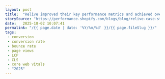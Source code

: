```yaml
---
layout: post
title:  "Relive improved their key performance metrics and achieved over 50% faster Largest Contentful Paint (LCP) and almost zero layout shifts (CLS) across all key pages. This resulted in a 3% increase in conversion rate, a 6% decrease in bounce rate, and a 9% increase in page views per session."
storySource: "https://performance.shopify.com/blogs/blog/relive-case-study"
date:   2025-10-02 10:07:41
permalink: "/{{ page.date | date: '%Y/%m/%d' }}/{{ page.fileSlug }}/"
tags:
 - conversion
 - conversion rate
 - bounce rate
 - page views
 - LCP
 - CLS
 - core web vitals
 - "2025"
---
```


